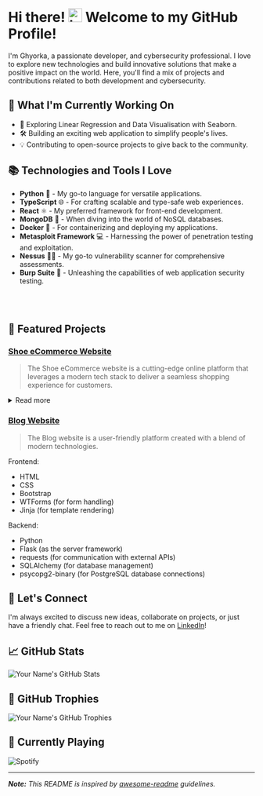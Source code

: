 # Hi there! <img src="https://user-images.githubusercontent.com/1303154/88677602-1635ba80-d120-11ea-84d8-d263ba5fc3c0.gif" width="28px" height="28px" alt="hi"> Welcome to my GitHub Profile!

I'm Ghyorka, a passionate developer, and cybersecurity professional. I love to explore new technologies and build innovative solutions that make a positive impact on the world. Here, you'll find a mix of projects and contributions related to both development and cybersecurity.

## 🚀 What I'm Currently Working On

- 🌱 Exploring Linear Regression and Data Visualisation with Seaborn.
- 🛠️ Building an exciting web application to simplify people's lives.
- 💡 Contributing to open-source projects to give back to the community.

## 📚 Technologies and Tools I Love

- **Python** 🐍 - My go-to language for versatile applications.
- **TypeScript** 🌐 - For crafting scalable and type-safe web experiences.
- **React** ⚛️ - My preferred framework for front-end development.
- **MongoDB** 🍃 - When diving into the world of NoSQL databases.
- **Docker** 🐳 - For containerizing and deploying my applications.
- **Metasploit Framework** 💻 - Harnessing the power of penetration testing and exploitation.
- **Nessus** 🕵️‍♂️ - My go-to vulnerability scanner for comprehensive assessments.
- **Burp Suite** 🐛 - Unleashing the capabilities of web application security testing.

<br />
<br />

## 🌟 Featured Projects

### [Shoe eCommerce Website](https://github.com/ggg6r34t/fullstack-project)

> The Shoe eCommerce website is a cutting-edge online platform that leverages a modern tech stack to deliver a seamless shopping experience for customers.

<details>
<summary>
  Read more
</summary>

Frontend:

- React
- TypeScript
- Redux (for state management)
- Material UI (for user interface design)

Backend:

- Node.js
- Express.js (as the server framework)
- MongoDB (as the database)
- Mongoose (for MongoDB object modeling)
- Passport.js (for user authentication and authorization)
- CORS (Cross-Origin Resource Sharing) for handling cross-origin requests.

</details>

### [Blog Website](https://github.com/ggg6r34t/ghyorka-blog)

> The Blog website is a user-friendly platform created with a blend of modern technologies.

Frontend:

- HTML
- CSS
- Bootstrap
- WTForms (for form handling)
- Jinja (for template rendering)

Backend:

- Python
- Flask (as the server framework)
- requests (for communication with external APIs)
- SQLAlchemy (for database management)
- psycopg2-binary (for PostgreSQL database connections)

## 💬 Let's Connect

I'm always excited to discuss new ideas, collaborate on projects, or just have a friendly chat. Feel free to reach out to me on [LinkedIn](https://www.linkedin.com/in/ghyorkakpee/)!

## 📈 GitHub Stats

![Your Name's GitHub Stats](https://github-readme-stats.vercel.app/api?username=ggg6r34t&show_icons=true&hide_title=true)

## 🌈 GitHub Trophies

![Your Name's GitHub Trophies](https://github-profile-trophy.vercel.app/?username=ggg6r34t)

## 🎵 Currently Playing

![Spotify](https://novatorem-psi.vercel.app/api/spotify)

---

_**Note:** This README is inspired by [awesome-readme](https://github.com/matiassingers/awesome-readme) guidelines._
